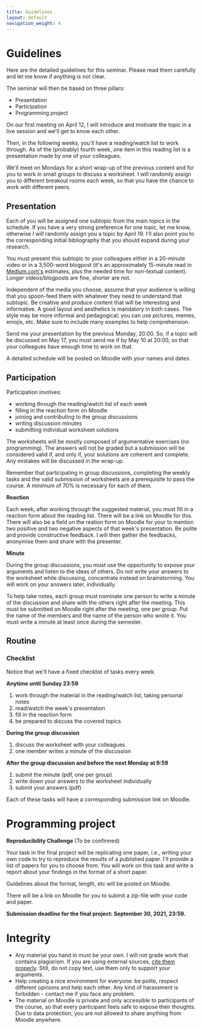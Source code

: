 ```yaml
---
title: Guidelines
layout: default
navigation_weight: 4
---
```


# Guidelines

Here are the detailed guidelines for this seminar. Please read them carefully
and let me know if anything is not clear.

The seminar will then be based on three pillars:

- Presentation
- Participation
- Programming project

On our first meeting on April 12, I will introduce and motivate the topic in a
live session and we'll get to know each other.

Then, in the following weeks, you'll have a reading/watch list to work through.
As of the (probably) fourth week, one item in this reading list is a
presentation made by one of your colleagues.

We'll meet on Mondays for a short wrap-up of the previous content and for you
to work in small groups to discuss a worksheet. I will randomly assign you to
different breakout rooms each week, so that you have the chance to work with
different peers.

## Presentation

Each of you will be assigned one subtopic from the main topics in the schedule.
If you have a very strong preference for one topic, let me know, otherwise I
will randomly assign you a topic by April 19. I'll also point you to the
corresponding initial bibliography that you should expand during your research.

You must present this subtopic to your colleagues either in a 20-minute video
or in a 3,500-word blogpost (it's an approximately 15-minute read in
[Medium.com's](https://blog.medium.com/read-time-and-you-bc2048ab620c)
estimates, plus the needed time for non-textual content). Longer
videos/blogposts are fine, shorter are not.

Independent of the media you choose, assume that your audience is willing
that you spoon-feed them with whatever they need to understand that subtopic.
Be creative and produce content that will be interesting and informative.
A good layout and aesthetics is mandatory in both cases. The style may be more
informal and pedagogical; you can use pictures, memes, emojis, etc. Make sure
to include many examples to help comprehension.

Send me your presentation by the previous Monday, 20:00. So, if a topic will
be discussed on May 17, you must send me if by May 10 at 20:00, so that your
colleagues have enough time to work on that.

A detailed schedule will be posted on Moodle with your names and dates.

## Participation

Participation involves:

- working through the reading/watch list of each week
- filling in the reaction form on Moodle
- joining and contributing to the group discussions
- writing discussion minutes
- submitting individual worksheet solutions

The worksheets will be mostly composed of argumentative exercises
(no programming). The answers will not be graded but a submission will be
considered valid if, and only if, your solutions are coherent and complete. Any
mistakes will be discussed in the wrap-up.

Remember that participating in group discussions, completing the weekly tasks
and the valid submission of worksheets are a prerequisite to pass the course.
A minimum of 70% is necessary for each of them.

**Reaction**

Each week, after working through the suggested material, you must 
fill in a reaction form about the reading list. There will be a link on Moodle 
for this. There will also be a field on the reation form
on Moodle for your to mention two positive and two negative
aspects of that week's presentation. Be polite and provide constructive
feedback. I will then gather the feedbacks, anonymise them and share with the
presenter.


**Minute**

During the group discussions, you must use the opportunity to expose your
arguments and listen to the ideas of others. Do not write your answers to the
worksheet while discussing, concentrate instead on brainstorming. You will
work on your answers later, individually.

To help take notes, each group must nominate one person to write a minute of
the discussion and share with the others right after the meeting. This must be
submitted on Moodle right after the meeting, one per group. Put the name of the
members and the name of the person who wrote it. You must write a minute at
least once during the semester.



## Routine

### Checklist

Notice that we'll have a fixed checklist of tasks every week.

**Anytime until Sunday 23:59**
1. work through the material in the reading/watch list, taking personal notes
2. read/watch the week's presentation
3. fill in the reaction form
4. be prepared to discuss the covered topics

**During the group discussion**
1. discuss the worksheet with your colleagues
2. one member writes a minute of the discussion

**After the group discussion and before the next Monday at 9:59**
1. submit the minute (pdf, one per group)
2. write down your answers to the worksheet individually
3. submit your answers (pdf)

Each of these tasks will have a corresponding submission link on Moodle.

# Programming project
**Reproducibility Challenge** (To be confirmed)

Your task in the final project will be replicating one paper, i.e.,
writing your own code to try to reproduce the results of a published paper.
I'll provide a list of papers for you to choose from. You will work on this task
and write a report about your findings in the format of a short paper.

Guidelines about the format, length, etc will be posted on Moodle.

There will be a link on Moodle for you to submit a zip-file with your code and paper.

**Submission deadline for the final project: September 30, 2021, 23:59.**

# Integrity

* Any material you hand in must be your own. I will not grade work that contains
plagiarism. If you are using external sources, [cite them properly](https://libguides.usc.edu/writingguide/citingsources).
Still, do not copy text, use them only to support your arguments.
* Help creating a nice environment for everyone: be polite, respect different
opinions and help each other. Any kind of harassment is forbidden -
contact me if you face any problem.
* The material on Moodle is private and only accessible to participants of the
course, so that every participant feels safe to expose their thoughts.
Due to data protection, you are not allowed to share anything from Moodle anywhere.
